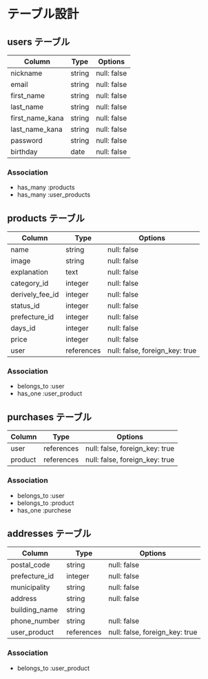 # テーブル設計

## users テーブル

| Column           | Type   | Options     |
| ---------------- | ------ | ----------- |
| nickname         | string | null: false |
| email            | string | null: false |
| first_name       | string | null: false |
| last_name        | string | null: false |
| first_name_kana  | string | null: false |
| last_name_kana   | string | null: false |
| password         | string | null: false |
| birthday         | date   | null: false |

### Association

- has_many :products
- has_many :user_products

## products テーブル

| Column          | Type       | Options                         |
| --------------- | ---------- | ------------------------------- |
| name            | string     | null: false                     |
| image           | string     | null: false                     |
| explanation     | text       | null: false                     |
| category_id     | integer    | null: false                     |
| derively_fee_id | integer    | null: false                     |
| status_id       | integer    | null: false                     |
| prefecture_id   | integer    | null: false                     |
| days_id         | integer    | null: false                     |
| price           | integer    | null: false                     |
| user            | references | null: false, foreign_key: true  |

### Association

- belongs_to :user
- has_one    :user_product

## purchases テーブル

| Column  | Type       | Options                        |
| ------- | ---------- | ------------------------------ |
| user    | references | null: false, foreign_key: true |
| product | references | null: false, foreign_key: true |

### Association

- belongs_to :user
- belongs_to :product
- has_one    :purchese

## addresses テーブル

| Column        | Type       | Options                        |
| ------------- | ---------- | ------------------------------ |
| postal_code   | string     | null: false                    |
| prefecture_id | integer    | null: false                    |
| municipality  | string     | null: false                    |
| address       | string     | null: false                    |
| building_name | string     |                                |
| phone_number  | string     | null: false                    |
| user_product  | references | null: false, foreign_key: true |

### Association

- belongs_to :user_product